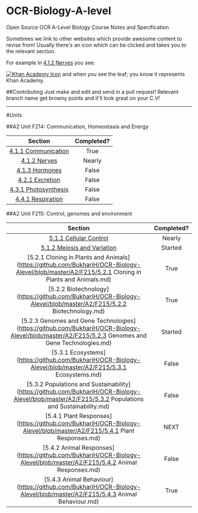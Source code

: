 OCR-Biology-A-level
==================

Open Source OCR A-Level Biology Course Notes and Specification

Sometimes we link to other websites which provide awesome content to revise from! Usually there's an icon which can be clicked and takes you to the relevant section.

For example in [4.1.2 Nerves](https://github.com/BukhariH/OCR-Biology-Alevel/blob/master/4.1.2%20Nerves.md) you see:

[![Khan Academy Icon](https://s3.amazonaws.com/f.cl.ly/items/0j0g3f2t2i0i2O1B163w/favicon.ico)](https://www.khanacademy.org) and when you see the leaf; you know it represents Khan Academy.

##Contributing
Just make and edit and send in a pull request!
Relevant branch name get browny points and it'll look great on your C.V!
___

#Units

##A2 Unit F214: Communication, Homeostasis and Energy

| Section        | Completed?           |
| :-------------: |:-------------:|
| [4.1.1 Communication](https://github.com/BukhariH/OCR-Biology-Alevel/blob/master/A2/F214/4.1.1%20Communication.md)| True |
| [4.1.2 Nerves](https://github.com/BukhariH/OCR-Biology-Alevel/blob/master/A2/F214/4.1.2%20Nerves.md)| Nearly      |
| [4.1.3 Hormones](https://github.com/BukhariH/OCR-Biology-Alevel/blob/master/A2/F214/4.1.3%20Hormones.md)| False      |
| [4.2.1 Excretion](https://github.com/BukhariH/OCR-Biology-Alevel/blob/master/A2/F214/4.2.1%20Excretion.md)| False      |
| [4.3.1 Photosynthesis](https://github.com/BukhariH/OCR-Biology-Alevel/blob/master/A2/F214/4.3.1%20Photosynthesis.md)| False      |
| [4.4.1 Respiration](https://github.com/BukhariH/OCR-Biology-Alevel/blob/master/A2/F214/4.4.1%20Respiration.md)| False      |

##A2 Unit F215: Control, genomes and environment

| Section        | Completed?           |
| :-------------: |:-------------:|
| [5.1.1 Cellular Control](https://github.com/BukhariH/OCR-Biology-Alevel/blob/master/A2/F215/5.1.1%20Cellular%20Control.md)| Nearly |
| [5.1.2 Meiosis and Variation](https://github.com/BukhariH/OCR-Biology-Alevel/blob/master/A2/F215/5.1.2%20Meiosis%20and%20Variation.md)| Started |
| [5.2.1 Cloning in Plants and Animals](https://github.com/BukhariH/OCR-Biology-Alevel/blob/master/A2/F215/5.2.1 Cloning in Plants and Animals.md)| True |
| [5.2.2 Biotechnology](https://github.com/BukhariH/OCR-Biology-Alevel/blob/master/A2/F215/5.2.2 Biotechnology.md)| True |
| [5.2.3 Genomes and Gene Technologies](https://github.com/BukhariH/OCR-Biology-Alevel/blob/master/A2/F215/5.2.3 Genomes and Gene Technologies.md)| Started |
| [5.3.1 Ecosystems](https://github.com/BukhariH/OCR-Biology-Alevel/blob/master/A2/F215/5.3.1 Ecosystems.md)| False |
| [5.3.2 Populations and Sustainability](https://github.com/BukhariH/OCR-Biology-Alevel/blob/master/A2/F215/5.3.2 Populations and Sustainability.md)| False |
| [5.4.1 Plant Responses](https://github.com/BukhariH/OCR-Biology-Alevel/blob/master/A2/F215/5.4.1 Plant Responses.md)| NEXT |
| [5.4.2 Animal Responses](https://github.com/BukhariH/OCR-Biology-Alevel/blob/master/A2/F215/5.4.2 Animal Responses.md)| False |
| [5.4.3 Animal Behaviour](https://github.com/BukhariH/OCR-Biology-Alevel/blob/master/A2/F215/5.4.3 Animal Behaviour.md)| True |
